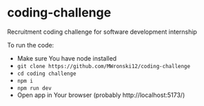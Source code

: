# coding-challenge

Recruitment coding challenge for software development internship

To run the code:

- Make sure You have node installed
- `git clone https://github.com/MWronski12/coding-challenge`
- `cd coding challenge`
- `npm i`
- `npm run dev`
- Open app in Your browser (probably http://localhost:5173/)
